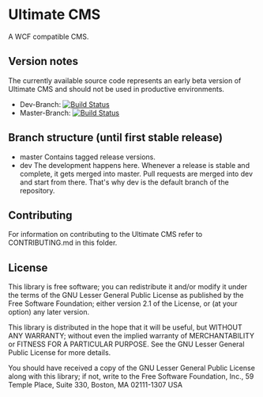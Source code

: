 Ultimate CMS
===============================

A WCF compatible CMS.

Version notes
-------------

The currently available source code represents an early beta version of Ultimate CMS and should not be used in productive environments.

* Dev-Branch: [![Build Status](https://travis-ci.org/frmwrk123/de.plugins-zum-selberbauen.ultimate.png?branch=dev)](https://travis-ci.org/frmwrk123/de.plugins-zum-selberbauen.ultimate)
* Master-Branch: [![Build Status](https://travis-ci.org/frmwrk123/de.plugins-zum-selberbauen.ultimate.png?branch=master)](https://travis-ci.org/frmwrk123/de.plugins-zum-selberbauen.ultimate)

Branch structure (until first stable release)
----------------

* master Contains tagged release versions.
* dev The development happens here. Whenever a release is stable and complete, it gets merged into master. Pull requests are merged into dev and start from there. That's why dev is the default branch of the repository.

Contributing
-----------

For information on contributing to the Ultimate CMS refer to CONTRIBUTING.md in this folder.

License
-------

This library is free software; you can redistribute it and/or
modify it under the terms of the GNU Lesser General Public License
as published by the Free Software Foundation; either version 2.1
of the License, or (at your option) any later version.

This library is distributed in the hope that it will be useful,
but WITHOUT ANY WARRANTY; without even the implied warranty of
MERCHANTABILITY or FITNESS FOR A PARTICULAR PURPOSE. See the GNU
Lesser General Public License for more details.

You should have received a copy of the GNU Lesser General Public
License along with this library; if not, write to the Free Software
Foundation, Inc., 59 Temple Place, Suite 330, Boston, MA 02111-1307 USA
